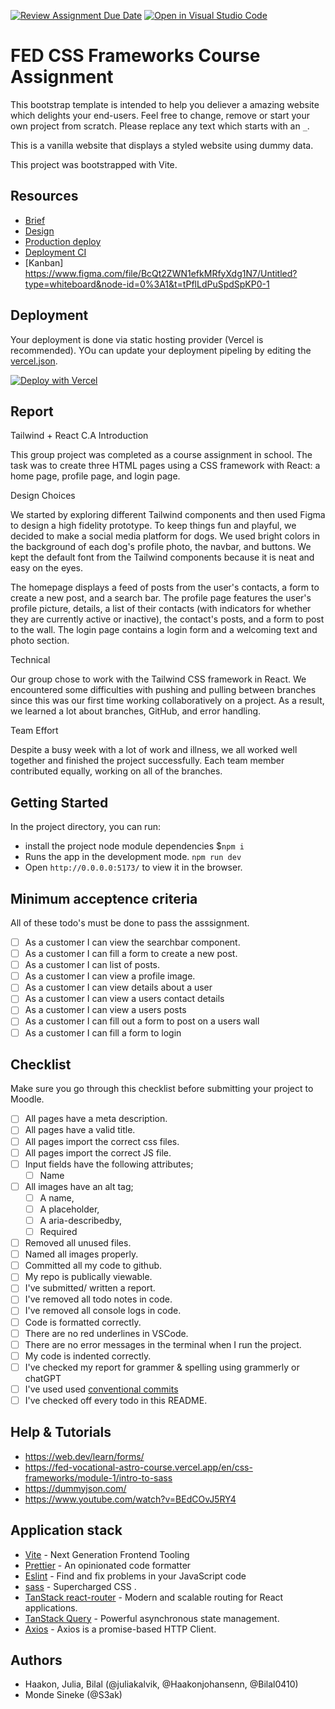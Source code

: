 [![Review Assignment Due Date](https://classroom.github.com/assets/deadline-readme-button-24ddc0f5d75046c5622901739e7c5dd533143b0c8e959d652212380cedb1ea36.svg)](https://classroom.github.com/a/WzuOnFrK)
[![Open in Visual Studio Code](https://classroom.github.com/assets/open-in-vscode-718a45dd9cf7e7f842a935f5ebbe5719a5e09af4491e668f4dbf3b35d5cca122.svg)](https://classroom.github.com/online_ide?assignment_repo_id=11622752&assignment_repo_type=AssignmentRepo)
# FED CSS Frameworks Course Assignment

This bootstrap template is intended to help you deliever a amazing website which delights your end-users. Feel free to change, remove or start your own project from scratch. Please replace any text which starts with an `_`.

This is a vanilla website that displays a styled website using dummy data.

This project was bootstrapped with Vite.

## Resources

<!-- You must replace these links -->

- [Brief](https://github.com/Noroff-FED-Campus-Assignments/css-frameworks-baldr)
- [Design](https://www.figma.com/file/GSiBv4SyUrqXmp8xGbVaoj/Tailwind-CA-Prototype?type=design&node-id=0-1&mode=design&t=3FNvblN4XIx1LIeQ-0)
- [Production deploy](https://jolly-sable-e9ee31.netlify.app/)
- [Deployment CI](https://app.netlify.com/sites/jolly-sable-e9ee31/overview)
- [Kanban] https://www.figma.com/file/BcQt2ZWN1efkMRfyXdg1N7/Untitled?type=whiteboard&node-id=0%3A1&t=tPflLdPuSpdSpKP0-1

## Deployment

Your deployment is done via static hosting provider (Vercel is recommended).
YOu can update your deployment pipeling by editing the [vercel.json](https://vercel.com/docs/concepts/projects/project-configuration).

[![Deploy with Vercel](https://vercel.com/button)](https://vercel.com/new/clone?repository-url=https%3A%2F%2Fgithub.com%2FS3ak%2Ffed1-exam-vanilla-frontend-website&env=API_TOKEN,API_SECRET&envDescription=The%20API_TOKEN%20is%20needed%20to%20access%20a%20secure%20API%20endpoint.%20This%20can%20be%20the%20Authorization%20%60Bearer%20Token%60%20header%20used%20to%20make%20queries.&envLink=https%3A%2F%2Fvitejs.dev%2Fguide%2Fenv-and-mode.html&project-name=exam-front-end&repository-name=fed1-exam-vanilla-frontend-website&skippable-integrations=1)

## Report

Tailwind + React C.A
Introduction

This group project was completed as a course assignment in school. The task was to create three HTML pages using a CSS framework with React: a home page, profile page, and login page.

Design Choices

We started by exploring different Tailwind components and then used Figma to design a high fidelity prototype. To keep things fun and playful, we decided to make a social media platform for dogs. We used bright colors in the background of each dog's profile photo, the navbar, and buttons. We kept the default font from the Tailwind components because it is neat and easy on the eyes.

The homepage displays a feed of posts from the user's contacts, a form to create a new post, and a search bar. The profile page features the user's profile picture, details, a list of their contacts (with indicators for whether they are currently active or inactive), the contact's posts, and a form to post to the wall. The login page contains a login form and a welcoming text and photo section.

Technical

Our group chose to work with the Tailwind CSS framework in React. We encountered some difficulties with pushing and pulling between branches since this was our first time working collaboratively on a project. As a result, we learned a lot about branches, GitHub, and error handling.

Team Effort

Despite a busy week with a lot of work and illness, we all worked well together and finished the project successfully. Each team member contributed equally, working on all of the branches.

## Getting Started

In the project directory, you can run:

- install the project node module dependencies $`npm i`
- Runs the app in the development mode. `npm run dev`
- Open `http://0.0.0.0:5173/` to view it in the browser.

## Minimum acceptence criteria

All of these todo's must be done to pass the asssignment.

- [ ] As a customer I can view the searchbar component.
- [ ] As a customer I can fill a form to create a new post.
- [ ] As a customer I can list of posts.
- [ ] As a customer I can view a profile image.
- [ ] As a customer I can view details about a user
- [ ] As a customer I can view a users contact details
- [ ] As a customer I can view a users posts
- [ ] As a customer I can fill out a form to post on a users wall
- [ ] As a customer I can fill a form to login

## Checklist

Make sure you go through this checklist before submitting your project to Moodle.

- [ ] All pages have a meta description.
- [ ] All pages have a valid title.
- [ ] All pages import the correct css files.
- [ ] All pages import the correct JS file.
- [ ] Input fields have the following attributes;
  - [ ] Name
- [ ] All images have an alt tag;
  - [ ] A name,
  - [ ] A placeholder,
  - [ ] A aria-describedby,
  - [ ] Required
- [ ] Removed all unused files.
- [ ] Named all images properly.
- [ ] Committed all my code to github.
- [ ] My repo is publically viewable.
- [ ] I've submitted/ written a report.
- [ ] I've removed all todo notes in code.
- [ ] I've removed all console logs in code.
- [ ] Code is formatted correctly.
- [ ] There are no red underlines in VSCode.
- [ ] There are no error messages in the terminal when I run the project.
- [ ] My code is indented correctly.
- [ ] I've checked my report for grammer & spelling using grammerly or chatGPT
- [ ] I've used used [conventional commits](https://www.conventionalcommits.org/en/v1.0.0/)
- [ ] I've checked off every todo in this README.

## Help & Tutorials

- https://web.dev/learn/forms/
- https://fed-vocational-astro-course.vercel.app/en/css-frameworks/module-1/intro-to-sass
- https://dummyjson.com/
- https://www.youtube.com/watch?v=BEdCOvJ5RY4

## Application stack

- [Vite](https://vitejs.dev/) - Next Generation Frontend Tooling
- [Prettier](https://prettier.io/) - An opinionated code formatter
- [Eslint](https://eslint.org/) - Find and fix problems in your JavaScript code
- [sass](https://sass-lang.com/) - Supercharged CSS .
- [TanStack react-router](https://tanstack.com/router/v1) - Modern and scalable routing for React applications.
- [TanStack Query](https://tanstack.com/query/latest) - Powerful asynchronous state management.
- [Axios](https://axios-http.com/docs/intro) - Axios is a promise-based HTTP Client.

## Authors

- Haakon, Julia, Bilal (@juliakalvik, @Haakonjohansenn, @Bilal0410)
- Monde Sineke (@S3ak)
